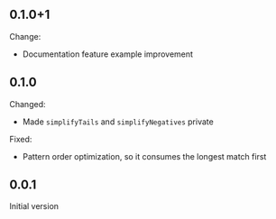 ## 0.1.0+1

Change:
- Documentation feature example improvement 

## 0.1.0

Changed:
- Made `simplifyTails` and `simplifyNegatives` private

Fixed:
- Pattern order optimization, so it consumes the longest match first

## 0.0.1

Initial version
